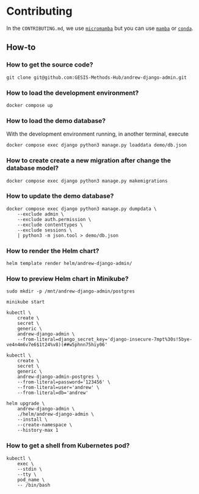 # Contributing

In the `CONTRIBUTING.md`, we use [`micromamba`](https://mamba.readthedocs.io/en/latest/user_guide/micromamba.html) but you can use [`mamba`](https://mamba.readthedocs.io/en/latest/user_guide/mamba.html) or [`conda`](https://docs.conda.io/).

## How-to

### How to get the source code?

```{bash}
git clone git@github.com:GESIS-Methods-Hub/andrew-django-admin.git
```

### How to load the development environment?

```{bash}
docker compose up
```

### How to load the demo database?

With the development environment running, in another terminal, execute

```{bash}
docker compose exec django python3 manage.py loaddata demo/db.json
```

### How to create create a new migration after change the database model?

```{bash}
docker compose exec django python3 manage.py makemigrations
```

### How to update the demo database?

```{bash}
docker compose exec django python3 manage.py dumpdata \
    --exclude admin \
    --exclude auth.permission \
    --exclude contenttypes \
    --exclude sessions \
    | python3 -m json.tool > demo/db.json
```

### How to render the Helm chart?

```{bash}
helm template render helm/andrew-django-admin/
```

### How to preview Helm chart in Minikube?

```{bash}
sudo mkdir -p /mnt/andrew-django-admin/postgres
```

```{bash}
minikube start
```

```{bash}
kubectl \
    create \
    secret \
    generic \
    andrew-django-admin \
    --from-literal=django_secret_key='django-insecure-7mpt%30s!5bye-ve4n4m6v7e6$1t24%v8)(##w5phnn75hiy06'
```

```{bash}
kubectl \
    create \
    secret \
    generic \
    andrew-django-admin-postgres \
    --from-literal=password='123456' \
    --from-literal=user='andrew' \
    --from-literal=db='andrew'
```

```{bash}
helm upgrade \
    andrew-django-admin \
    ./helm/andrew-django-admin \
    --install \
    --create-namespace \
    --history-max 1
```

### How to get a shell from Kubernetes pod?

```{bash}
kubectl \
    exec \
    --stdin \
    --tty \
    pod_name \
    -- /bin/bash
```
